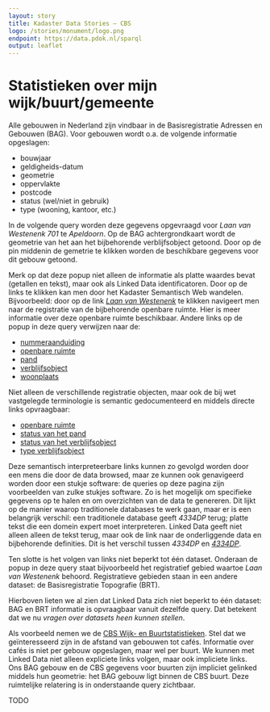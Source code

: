 ```yaml
---
layout: story
title: Kadaster Data Stories ― CBS
logo: /stories/monument/logo.png
endpoint: https://data.pdok.nl/sparql
output: leaflet
---
```

# Statistieken over mijn wijk/buurt/gemeente

Alle gebouwen in Nederland zijn vindbaar in de Basisregistratie
Adressen en Gebouwen (BAG).  Voor gebouwen wordt o.a. de volgende
informatie opgeslagen:

  * bouwjaar
  * geldigheids-datum
  * geometrie
  * oppervlakte
  * postcode
  * status (wel/niet in gebruik)
  * type (wooning, kantoor, etc.)
  
In de volgende query worden deze gegevens opgevraagd voor _Laan van
Westenenk 701_ te _Apeldoorn_.  Op de BAG achtergrondkaart wordt de
geometrie van het aan het bijbehorende verblijfsobject getoond.  Door
op de pin middenin de gemetrie te klikken worden de beschikbare
gegevens voor dit gebouw getoond.

Merk op dat deze popup niet alleen de informatie als platte waardes
bevat (getallen en tekst), maar ook als Linked Data identificatoren.
Door op de links te klikken kan men door het Kadaster Semantisch Web
wandelen.  Bijvoorbeeld: door op de
link
[_Laan van Westenenk_]() te
klikken navigeert men naar de registratie van de bijbehorende openbare
ruimte.  Hier is meer informatie over deze openbare ruimte
beschikbaar.  Andere links op de popup in deze query verwijzen naar
de:

  * [nummeraanduiding](http://bag.basisregistraties.overheid.nl/bag/id/nummeraanduiding/0200200000075716)
  * [openbare ruimte](http://bag.basisregistraties.overheid.nl/bag/id/openbare-ruimte/0200300022472362)
  * [pand](http://bag.basisregistraties.overheid.nl/bag/id/pand/0200100000085932)
  * [verblijfsobject](http://bag.basisregistraties.overheid.nl/bag/id/verblijfsobject/0200010000130331)
  * [woonplaats](http://bag.basisregistraties.overheid.nl/bag/id/woonplaats/3560)

Niet alleen de verschillende registratie objecten, maar ook de bij wet
vastgelegde terminologie is semantic gedocumenteerd en middels directe
links opvraagbaar:

  * [openbare ruimte](http://bag.basisregistraties.overheid.nl/id/begrip/NaamgevingUitgegeven)
  * [status van het pand](http://bag.basisregistraties.overheid.nl/id/begrip/PandInGebruik)
  * [status van het verblijfsobject](http://bag.basisregistraties.overheid.nl/id/begrip/VerblijfsobjectInGebruik)
  * [type verblijfsobject](http://bag.basisregistraties.overheid.nl/bag/id/verblijfsobject/0200010000130331)

Deze semantisch interpreteerbare links kunnen zo gevolgd worden door
een mens die door de data browsed, maar ze kunnen ook genavigeerd
worden door een stukje software: de queries op deze pagina zijn
voorbeelden van zulke stukjes software.  Zo is het mogelijk om
specifieke gegevens op te halen en om overzichten van de data te
genereren.  Dit lijkt op de manier waarop traditionele databases te
werk gaan, maar er is een belangrijk verschil: een traditionele
database geeft _4334DP_ terug; platte tekst die een domein expert moet
interpreteren.  Linked Data geeft niet alleen alleen de tekst terug,
maar ook de link naar de onderliggende data en bijbehorende
definities.  Dit is het verschil tussen _4334DP_
en
[_4334DP_](http://bag.basisregistraties.overheid.nl/bag/id/nummeraanduiding/0200200000075716).

Ten slotte is het volgen van links niet beperkt tot één dataset.
Onderaan de popup in deze query staat bijvoorbeeld het registratief
gebied waartoe _Laan van Westenenk_ behoord.  Registratieve gebieden
staan in een andere dataset: de Basisregistratie Topografie (BRT).

<div data-query data-query-sparql="pand.rq"></div>

Hierboven lieten we al zien dat Linked Data zich niet beperkt to één
dataset: BAG en BRT informatie is opvraagbaar vanuit dezelfde query.
Dat betekent dat we nu _vragen over datasets heen kunnen stellen_.

Als voorbeeld nemen we
de
[CBS Wijk- en Buurtstatistieken](https://www.cbs.nl/nl-nl/dossier/nederland-regionaal/wijk-en-buurtstatistieken).
Stel dat we geïnteresseerd zijn in de afstand van gebouwen tot cafés.
Informatie over cafés is niet per gebouw opgeslagen, maar wel per
buurt.  We kunnen met Linked Data niet alleen expliciete links volgen,
maar ook impliciete links.  Ons BAG gebouw en de CBS gegevens voor
buurten zijn impliciet gelinked middels hun geometrie: het BAG gebouw
ligt binnen de CBS buurt.  Deze ruimtelijke relatering is in
onderstaande query zichtbaar.

<div data-query data-query-sparql="buurt.rq"></div>

TODO

<div data-query data-query-sparql="buurten.rq"></div>
